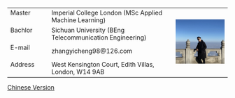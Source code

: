 <head>
    <meta charset="UTF-8">
    <title>Document</title>
    <style>
        span{
            width: 80px;
            text-align: justify;
            float: left;
        }
        span:after{
            content:'.';
            width: 100%;
            display: inline-block;
            overflow: hidden;
            height: 0;
        }
    </style>
</head>


<body>
<table border="0" align = "left">


  <tr height="40px">
    <td><span>Master</span></td>
    <td> Imperial College London (MSc Applied Machine Learning)</td>
    <td  rowspan="4" width = "25%"><img src="profile.jpg" width="100%"> </td>
  </tr>
  <tr height="40px">
    <td><span>Bachlor</span></td>
    <td> Sichuan University (BEng Telecommunication Engineering)</td>

  </tr>
  <tr height="40px">
    <td><span>E-mail</span></td>
    <td> zhangyicheng98@126.com</td>

  </tr>
  <tr height="40px">
    <td><span>Address</span></td>
    <td> West Kensington Court, Edith Villas, London, W14 9AB</td>
  </tr>
</table>

<a href="index.html">Chinese Version</a>

